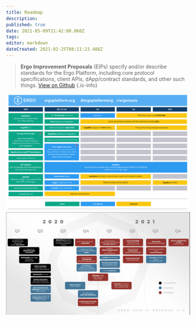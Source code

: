 ```yaml
---
title: Roadmap
description: 
published: true
date: 2021-05-09T21:42:00.060Z
tags: 
editor: markdown
dateCreated: 2021-02-25T08:11:23.408Z
---
```


> **Ergo Improvement Proposals** (EIPs) specify and/or describe standards for the Ergo Platform, including core protocol specifications, client APIs, dApp/contract standards, and other such things. [View on Github](https://github.com/ergoplatform/eips)
{.is-info}


![screenshot_2021-05-09_at_22.41.04.png](/screenshot_2021-05-09_at_22.41.04.png)
![18vin56vw_jmp3krenfxa_g.png](/18vin56vw_jmp3krenfxa_g.png)


